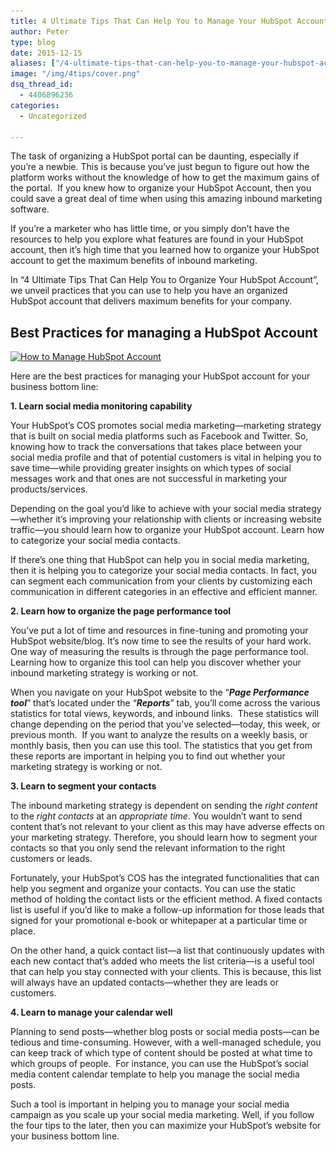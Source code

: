 ```yaml
---
title: 4 Ultimate Tips That Can Help You to Manage Your HubSpot Account
author: Peter
type: blog
date: 2015-12-15
aliases: ["/4-ultimate-tips-that-can-help-you-to-manage-your-hubspot-account/"]
image: "/img/4tips/cover.png"
dsq_thread_id:
  - 4406896236
categories:
  - Uncategorized

---
```

The task of organizing a HubSpot portal can be daunting, especially if you’re a newbie. This is because you’ve just begun to figure out how the platform works without the knowledge of how to get the maximum gains of the portal.  If you knew how to organize your HubSpot Account, then you could save a great deal of time when using this amazing inbound marketing software.

If you’re a marketer who has little time, or you simply don’t have the resources to help you explore what features are found in your HubSpot account, then it’s high time that you learned how to organize your HubSpot account to get the maximum benefits of inbound marketing.

In “4 Ultimate Tips That Can Help You to Organize Your HubSpot Account”, we unveil practices that you can use to help you have an organized HubSpot account that delivers maximum benefits for your company.

## Best Practices for managing a HubSpot Account

[<img class="aligncenter wp-image-54" src="/img/How-to-Manage-HubSpot-Account-644x768.jpg" alt="How to Manage HubSpot Account" width="588" height="701" srcset="/img/How-to-Manage-HubSpot-Account-644x768.jpg 644w, /img/How-to-Manage-HubSpot-Account-252x300.jpg 252w, /img/How-to-Manage-HubSpot-Account.jpg 808w" sizes="(max-width: 588px) 100vw, 588px" />][1]

Here are the best practices for managing your HubSpot account for your business bottom line:

**1. Learn social media monitoring capability**

Your HubSpot’s COS promotes social media marketing—marketing strategy that is built on social media platforms such as Facebook and Twitter. So, knowing how to track the conversations that takes place between your social media profile and that of potential customers is vital in helping you to save time—while providing greater insights on which types of social messages work and that ones are not successful in marketing your products/services.

Depending on the goal you’d like to achieve with your social media strategy—whether it’s improving your relationship with clients or increasing website traffic—you should learn how to organize your HubSpot account. Learn how to categorize your social media contacts.

If there’s one thing that HubSpot can help you in social media marketing, then it is helping you to categorize your social media contacts. In fact, you can segment each communication from your clients by customizing each communication in different categories in an effective and efficient manner.

**2. Learn how to organize the page performance tool**

You’ve put a lot of time and resources in fine-tuning and promoting your HubSpot website/blog. It’s now time to see the results of your hard work. One way of measuring the results is through the page performance tool. Learning how to organize this tool can help you discover whether your inbound marketing strategy is working or not.

When you navigate on your HubSpot website to the “**_Page Performance tool_**” that’s located under the “**_Reports_**” tab, you’ll come across the various statistics for total views, keywords, and inbound links.  These statistics will change depending on the period that you’ve selected—today, this week, or previous month.  If you want to analyze the results on a weekly basis, or monthly basis, then you can use this tool. The statistics that you get from these reports are important in helping you to find out whether your marketing strategy is working or not.

**3. Learn to segment your contacts**

The inbound marketing strategy is dependent on sending the _right content_ to the _right contacts_ at an _appropriate time_. You wouldn’t want to send content that’s not relevant to your client as this may have adverse effects on your marketing strategy. Therefore, you should learn how to segment your contacts so that you only send the relevant information to the right customers or leads.

Fortunately, your HubSpot’s COS has the integrated functionalities that can help you segment and organize your contacts. You can use the static method of holding the contact lists or the efficient method. A fixed contacts list is useful if you’d like to make a follow-up information for those leads that signed for your promotional e-book or whitepaper at a particular time or place.

On the other hand, a quick contact list—a list that continuously updates with each new contact that’s added who meets the list criteria—is a useful tool that can help you stay connected with your clients. This is because, this list will always have an updated contacts—whether they are leads or customers.

**4. Learn to manage your calendar well**

Planning to send posts—whether blog posts or social media posts—can be tedious and time-consuming. However, with a well-managed schedule, you can keep track of which type of content should be posted at what time to which groups of people.  For instance, you can use the HubSpot’s social media content calendar template to help you manage the social media posts.

Such a tool is important in helping you to manage your social media campaign as you scale up your social media marketing. Well, if you follow the four tips to the later, then you can maximize your HubSpot’s website for your business bottom line.

[1]: /img/How-to-Manage-HubSpot-Account.jpg